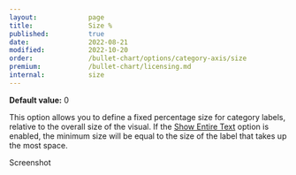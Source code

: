 ```yaml
---
layout:             page
title:              Size %
published:          true
date:               2022-08-21
modified:   	    2022-10-20
order:              /bullet-chart/options/category-axis/size
premium:            /bullet-chart/licensing.md
internal:           size
---
```


**Default value:** 0 

This option allows you to define a fixed percentage size for category labels, relative to the overall size of the visual. If the [Show Entire Text](show-entire-text.md) option is enabled, the minimum size will be equal to the size of the label that takes up the most space.

<todo>Screenshot</todo>